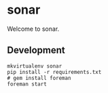 sonar
=====

Welcome to sonar.

Development
-----------

	mkvirtualenv sonar
	pip install -r requirements.txt
	# gem install foreman
	foreman start